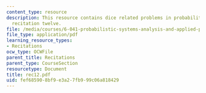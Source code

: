 ```yaml
---
content_type: resource
description: This resource contains dice related problems in probability given in
  recitation twelve.
file: /media/courses/6-041-probabilistic-systems-analysis-and-applied-probability-spring-2006/fef685908bf9e3a27fb999c06a818429_rec12.pdf
file_type: application/pdf
learning_resource_types:
- Recitations
ocw_type: OCWFile
parent_title: Recitations
parent_type: CourseSection
resourcetype: Document
title: rec12.pdf
uid: fef68590-8bf9-e3a2-7fb9-99c06a818429
---
```


